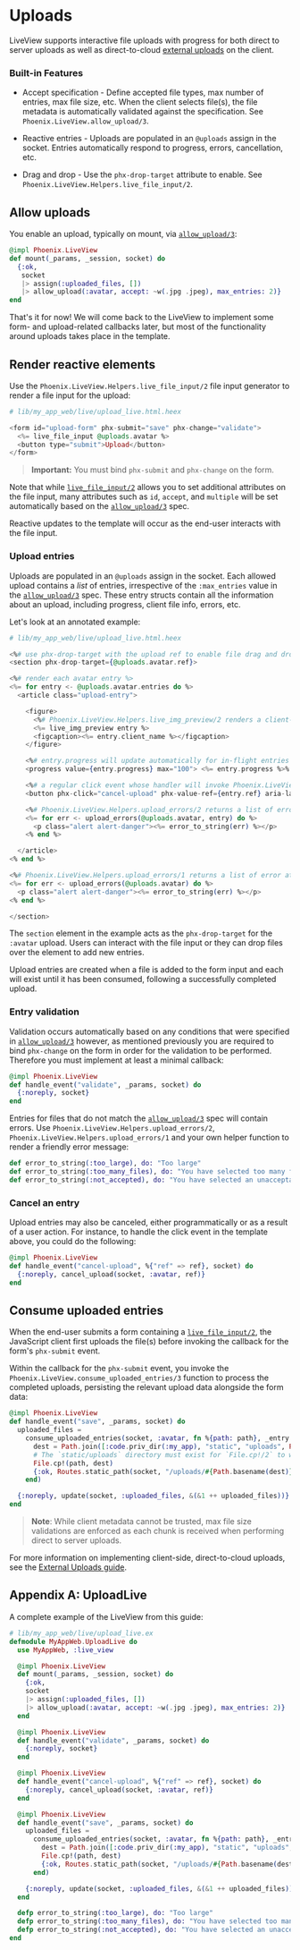 # Uploads

LiveView supports interactive file uploads with progress for
both direct to server uploads as well as direct-to-cloud
[external uploads](uploads-external.html) on the client.

### Built-in Features

  * Accept specification - Define accepted file types, max
    number of entries, max file size, etc. When the client
    selects file(s), the file metadata is automatically
    validated against the specification. See
    `Phoenix.LiveView.allow_upload/3`.

  * Reactive entries - Uploads are populated in an
    `@uploads` assign in the socket. Entries automatically
    respond to progress, errors, cancellation, etc.

  * Drag and drop - Use the `phx-drop-target` attribute to
    enable. See `Phoenix.LiveView.Helpers.live_file_input/2`.

## Allow uploads

You enable an upload, typically on mount, via [`allow_upload/3`]:

```elixir
@impl Phoenix.LiveView
def mount(_params, _session, socket) do
  {:ok,
   socket
   |> assign(:uploaded_files, [])
   |> allow_upload(:avatar, accept: ~w(.jpg .jpeg), max_entries: 2)}
end
```

That's it for now! We will come back to the LiveView to
implement some form- and upload-related callbacks later, but
most of the functionality around uploads takes place in the
template.

## Render reactive elements

Use the `Phoenix.LiveView.Helpers.live_file_input/2` file
input generator to render a file input for the upload:

```elixir
# lib/my_app_web/live/upload_live.html.heex

<form id="upload-form" phx-submit="save" phx-change="validate">
  <%= live_file_input @uploads.avatar %>
  <button type="submit">Upload</button>
</form>
```

> **Important:** You must bind `phx-submit` and `phx-change` on the form.

Note that while [`live_file_input/2`]
allows you to set additional attributes on the file input,
many attributes such as `id`, `accept`, and `multiple` will
be set automatically based on the [`allow_upload/3`] spec.

Reactive updates to the template will occur as the end-user
interacts with the file input.

### Upload entries

Uploads are populated in an `@uploads` assign in the socket.
Each allowed upload contains a _list_ of entries,
irrespective of the `:max_entries` value in the
[`allow_upload/3`] spec. These entry structs contain all the
information about an upload, including progress, client file
info, errors, etc.

Let's look at an annotated example:

```elixir
# lib/my_app_web/live/upload_live.html.heex

<%# use phx-drop-target with the upload ref to enable file drag and drop %>
<section phx-drop-target={@uploads.avatar.ref}>

<%# render each avatar entry %>
<%= for entry <- @uploads.avatar.entries do %>
  <article class="upload-entry">

    <figure>
      <%# Phoenix.LiveView.Helpers.live_img_preview/2 renders a client-side preview %>
      <%= live_img_preview entry %>
      <figcaption><%= entry.client_name %></figcaption>
    </figure>

    <%# entry.progress will update automatically for in-flight entries %>
    <progress value={entry.progress} max="100"> <%= entry.progress %>% </progress>

    <%# a regular click event whose handler will invoke Phoenix.LiveView.cancel_upload/3 %>
    <button phx-click="cancel-upload" phx-value-ref={entry.ref} aria-label="cancel">&times;</button>

    <%# Phoenix.LiveView.Helpers.upload_errors/2 returns a list of error atoms %>
    <%= for err <- upload_errors(@uploads.avatar, entry) do %>
      <p class="alert alert-danger"><%= error_to_string(err) %></p>
    <% end %>

  </article>
<% end %>

<%# Phoenix.LiveView.Helpers.upload_errors/1 returns a list of error atoms %>
<%= for err <- upload_errors(@uploads.avatar) do %>
  <p class="alert alert-danger"><%= error_to_string(err) %></p>
<% end %>

</section>
```

The `section` element in the example acts as the
`phx-drop-target` for the `:avatar` upload. Users can interact
with the file input or they can drop files over the element
to add new entries.

Upload entries are created when a file is added to the form
input and each will exist until it has been consumed,
following a successfully completed upload.

### Entry validation

Validation occurs automatically based on any conditions
that were specified in [`allow_upload/3`] however, as
mentioned previously you are required to bind `phx-change`
on the form in order for the validation to be performed.
Therefore you must implement at least a minimal callback:

```elixir
@impl Phoenix.LiveView
def handle_event("validate", _params, socket) do
  {:noreply, socket}
end
```

Entries for files that do not match the [`allow_upload/3`]
spec will contain errors. Use
`Phoenix.LiveView.Helpers.upload_errors/2`, `Phoenix.LiveView.Helpers.upload_errors/1`
and your own helper function to render a friendly error message:

```elixir
def error_to_string(:too_large), do: "Too large"
def error_to_string(:too_many_files), do: "You have selected too many files"
def error_to_string(:not_accepted), do: "You have selected an unacceptable file type"
```

### Cancel an entry

Upload entries may also be canceled, either programmatically
or as a result of a user action. For instance, to handle the
click event in the template above, you could do the following:

```elixir
@impl Phoenix.LiveView
def handle_event("cancel-upload", %{"ref" => ref}, socket) do
  {:noreply, cancel_upload(socket, :avatar, ref)}
end
```

## Consume uploaded entries

When the end-user submits a form containing a [`live_file_input/2`],
the JavaScript client first uploads the file(s) before
invoking the callback for the form's `phx-submit` event.

Within the callback for the `phx-submit` event, you invoke
the `Phoenix.LiveView.consume_uploaded_entries/3` function
to process the completed uploads, persisting the relevant
upload data alongside the form data:

```elixir
@impl Phoenix.LiveView
def handle_event("save", _params, socket) do
  uploaded_files =
    consume_uploaded_entries(socket, :avatar, fn %{path: path}, _entry ->
      dest = Path.join([:code.priv_dir(:my_app), "static", "uploads", Path.basename(path)])
      # The `static/uploads` directory must exist for `File.cp!/2` to work.
      File.cp!(path, dest)
      {:ok, Routes.static_path(socket, "/uploads/#{Path.basename(dest)}")}
    end)

  {:noreply, update(socket, :uploaded_files, &(&1 ++ uploaded_files))}
end
```

> **Note**: While client metadata cannot be trusted, max file
> size validations are enforced as each chunk is received
> when performing direct to server uploads.

For more information on implementing client-side,
direct-to-cloud uploads, see the [External Uploads guide](uploads-external.md).

## Appendix A: UploadLive

A complete example of the LiveView from this guide:

```elixir
# lib/my_app_web/live/upload_live.ex
defmodule MyAppWeb.UploadLive do
  use MyAppWeb, :live_view

  @impl Phoenix.LiveView
  def mount(_params, _session, socket) do
    {:ok,
    socket
    |> assign(:uploaded_files, [])
    |> allow_upload(:avatar, accept: ~w(.jpg .jpeg), max_entries: 2)}
  end

  @impl Phoenix.LiveView
  def handle_event("validate", _params, socket) do
    {:noreply, socket}
  end

  @impl Phoenix.LiveView
  def handle_event("cancel-upload", %{"ref" => ref}, socket) do
    {:noreply, cancel_upload(socket, :avatar, ref)}
  end

  @impl Phoenix.LiveView
  def handle_event("save", _params, socket) do
    uploaded_files =
      consume_uploaded_entries(socket, :avatar, fn %{path: path}, _entry ->
        dest = Path.join([:code.priv_dir(:my_app), "static", "uploads", Path.basename(path)])
        File.cp!(path, dest)
        {:ok, Routes.static_path(socket, "/uploads/#{Path.basename(dest)}")}
      end)

    {:noreply, update(socket, :uploaded_files, &(&1 ++ uploaded_files))}
  end

  defp error_to_string(:too_large), do: "Too large"
  defp error_to_string(:too_many_files), do: "You have selected too many files"
  defp error_to_string(:not_accepted), do: "You have selected an unacceptable file type"
end
```

[`allow_upload/3`]: `Phoenix.LiveView.allow_upload/3`
[`live_file_input/2`]: `Phoenix.LiveView.Helpers.live_file_input/2`
